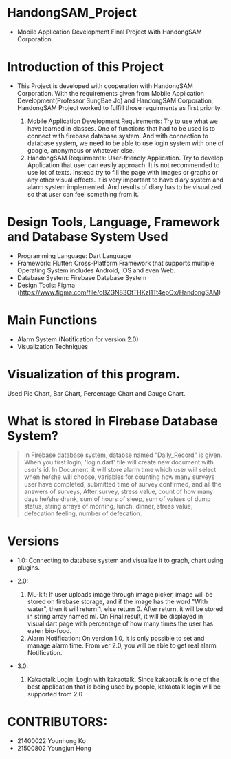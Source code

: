 # HandongSAM_Project
* Mobile Application Development Final Project With HandongSAM Corporation.

# Introduction of this Project
* This Project is developed with cooperation with HandongSAM Corporation. With the requirements given from Mobile Application Development(Professor SungBae Jo) and HandongSAM Corporation, HandongSAM Project worked to fulfill those requirments as first priority. 

  1. Mobile Application Development Requirements: Try to use what we have learned in classes. One of functions that had to be used is to connect with firebase database system. And with connection to database system, we need to be able to use login system with one of google, anonymous or whatever else.
  2. HandongSAM Requirments: User-friendly Application. Try to develop Application that user can easily approach. It is not recommended to use lot of texts. Instead try to fill the page with images or graphs or any other visual effects. It is very important to have diary system and alarm system implemented. And results of diary has to be visualized so that user can feel something from it.

# Design Tools, Language, Framework and Database System Used
* Programming Language: Dart Language
* Framework: Flutter: Cross-Platform Framework that supports multiple Operating System includes Android, IOS and even Web.
* Database System: Firebase Database System
* Design Tools: Figma (https://www.figma.com/file/oBZGN83OtTHKzI1Tt4epOx/HandongSAM)

# Main Functions
* Alarm System (Notification for version 2.0)
* Visualization Techniques

# Visualization of this program.
Used Pie Chart, Bar Chart, Percentage Chart and Gauge Chart.

# What is stored in Firebase Database System?
> In Firebase database system, databse named "Daily_Record" is given. When you first login, 'login.dart' file will create new document with user's id.
> In Document, it will store alarm time which user will select when he/she will choose, variables for counting how many surveys user have completed, submitted time of survey confirmed, and all the answers of surveys,
> After survey, stress value, count of how many days he/she drank, sum of hours of sleep, sum of values of dump status, string arrays of morning, lunch, dinner, stress value, defecation feeling, number of defecation.

# Versions
* 1.0: Connecting to database system and visualize it to graph, chart using plugins.

* 2.0:

  1. ML-kit: If user uploads image through image picker, image will be stored on firebase storage, and if the image has the word "With water", then it will return 1, else return 0. After return, it will be stored in string array named ml. On Final result, it will be displayed in visual.dart page with percentage of how many times the user has eaten bio-food.
  2. Alarm Notification: On version 1.0, it is only possible to set and manage alarm time. From ver 2.0, you will be able to get real alarm Notification.

* 3.0:

  1. Kakaotalk Login: Login with kakaotalk. Since kakaotalk is one of the best application that is being used by people, kakaotalk login will be supported from 2.0

# CONTRIBUTORS:
* 21400022 Younhong Ko
* 21500802 Youngjun Hong
